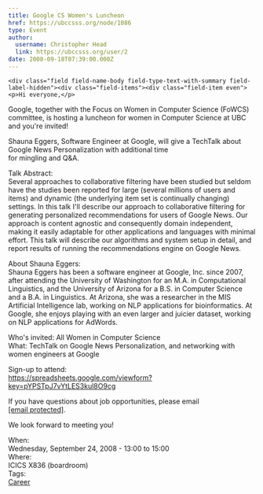 ```yaml
---
title: Google CS Women's Luncheon 
href: https://ubccsss.org/node/1086
type: Event
author:
  username: Christopher Head
  link: https://ubccsss.org/user/2
date: 2008-09-18T07:39:00.000Z
---
```



    <div class="field field-name-body field-type-text-with-summary field-label-hidden"><div class="field-items"><div class="field-item even"><p>Hi everyone,</p>
<p>Google, together with the Focus on Women in Computer Science (FoWCS) committee, is hosting a luncheon for women in Computer Science at UBC and you&apos;re invited!</p>
<p>Shauna Eggers, Software Engineer at Google, will give a TechTalk about<br>
Google News Personalization with additional time<br>
for mingling and Q&amp;A.</p>
<!--break--><p>Talk Abstract:<br>
Several approaches to collaborative filtering have been studied but seldom have the studies been reported for large (several millions of users and items) and dynamic (the underlying item set is continually changing) settings. In this talk I&apos;ll describe our approach to collaborative filtering for generating personalized recommendations for users of Google News. Our approach is content agnostic and consequently domain independent, making it easily adaptable for other applications and languages with minimal effort. This talk will describe our algorithms and system setup in detail, and report results of running the recommendations engine on Google News.</p>
<p>About Shauna Eggers:<br>
Shauna Eggers has been a software engineer at Google, Inc. since 2007, after attending the University of Washington for an M.A. in Computational Linguistics, and the University of Arizona for a B.S. in Computer Science and a B.A. in Linguistics.  At Arizona, she was a researcher in the MIS Artificial Intelligence lab, working on NLP applications for bioinformatics.  At Google, she enjoys playing with an even larger and juicier dataset, working on NLP applications for AdWords.</p>
<p>Who&apos;s invited:  All Women in Computer Science<br>
What:  TechTalk on Google News Personalization, and networking with women engineers at Google</p>
<p>Sign-up to attend:<br>
<a href="https://spreadsheets.google.com/viewform?key=pYPSTpJ7vYtLES3kul8O9cg">https://spreadsheets.google.com/viewform?key=pYPSTpJ7vYtLES3kul8O9cg</a></p>
<p>If you have questions about job opportunities, please email <a href="/cdn-cgi/l/email-protection#e48785899491978192818a9097a4838b8b838881ca878b89"><span class="__cf_email__" data-cfemail="9af9fbf7eaefe9ffecfff4eee9dafdf5f5fdf6ffb4f9f5f7b4">[email&#xA0;protected]</span></a>.</p>
<p>We look forward to meeting you!</p>
</div></div></div><div class="field field-name-field-dates field-type-datetime field-label-above"><div class="field-label">When:&#xA0;</div><div class="field-items"><div class="field-item even"><span class="date-display-single">Wednesday, September 24, 2008 - <span class="date-display-range"><span class="date-display-start">13:00</span> to <span class="date-display-end">15:00</span></span></span></div></div></div><div class="field field-name-field-location field-type-text field-label-above"><div class="field-label">Where:&#xA0;</div><div class="field-items"><div class="field-item even">ICICS X836 (boardroom)</div></div></div>    <footer>
    <div class="field field-name-field-tags field-type-taxonomy-term-reference field-label-above"><div class="field-label">Tags:&#xA0;</div><div class="field-items"><div class="field-item even"><a href="/career">Career</a></div></div></div>      </footer>
    